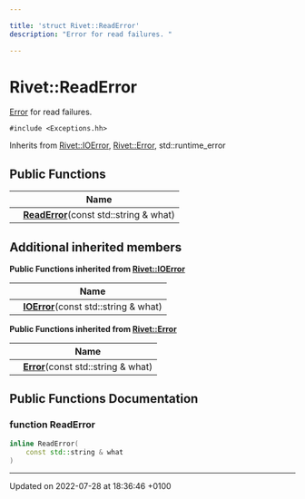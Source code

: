 ```yaml
---

title: 'struct Rivet::ReadError'
description: "Error for read failures. "

---
```


# Rivet::ReadError



<a href="/documentation/code/classes/structrivet_1_1error/">Error</a> for read failures. 


`#include <Exceptions.hh>`

Inherits from [Rivet::IOError](/documentation/code/classes/structrivet_1_1ioerror/), [Rivet::Error](/documentation/code/classes/structrivet_1_1error/), std::runtime_error

## Public Functions

|                | Name           |
| -------------- | -------------- |
| | **[ReadError](/documentation/code/classes/structrivet_1_1readerror/#function-readerror)**(const std::string & what) |

## Additional inherited members

**Public Functions inherited from [Rivet::IOError](/documentation/code/classes/structrivet_1_1ioerror/)**

|                | Name           |
| -------------- | -------------- |
| | **[IOError](/documentation/code/classes/structrivet_1_1ioerror/#function-ioerror)**(const std::string & what) |

**Public Functions inherited from [Rivet::Error](/documentation/code/classes/structrivet_1_1error/)**

|                | Name           |
| -------------- | -------------- |
| | **[Error](/documentation/code/classes/structrivet_1_1error/#function-error)**(const std::string & what) |


## Public Functions Documentation

### function ReadError

```cpp
inline ReadError(
    const std::string & what
)
```


-------------------------------

Updated on 2022-07-28 at 18:36:46 +0100
